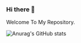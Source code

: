 ### Hi there 👋

Welcome To My Repository.




![Anurag's GitHub stats](https://github-readme-stats.vercel.app/api?username=DongGeun2&&show_icons=true&theme=react&count_private=true&hide=totalstar)
